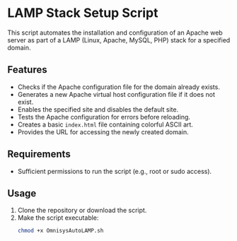 # LAMP Stack Setup Script

This script automates the installation and configuration of an Apache web server as part of a LAMP (Linux, Apache, MySQL, PHP) stack for a specified domain.

## Features

- Checks if the Apache configuration file for the domain already exists.
- Generates a new Apache virtual host configuration file if it does not exist.
- Enables the specified site and disables the default site.
- Tests the Apache configuration for errors before reloading.
- Creates a basic `index.html` file containing colorful ASCII art.
- Provides the URL for accessing the newly created domain.

## Requirements
- Sufficient permissions to run the script (e.g., root or sudo access).

## Usage

1. Clone the repository or download the script.
2. Make the script executable:
   ```bash
   chmod +x OmnisysAutoLAMP.sh

